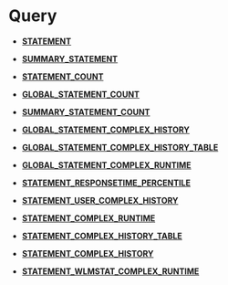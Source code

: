 # Query<a name="EN-US_TOPIC_0245374757"></a>

-   **[STATEMENT](statement.md)**  

-   **[SUMMARY\_STATEMENT](summary_statement.md)**  

-   **[STATEMENT\_COUNT](statement_count.md)**  

-   **[GLOBAL\_STATEMENT\_COUNT](global_statement_count.md)**  

-   **[SUMMARY\_STATEMENT\_COUNT](summary_statement_count.md)**  

-   **[GLOBAL\_STATEMENT\_COMPLEX\_HISTORY](global_statement_complex_history.md)**  

-   **[GLOBAL\_STATEMENT\_COMPLEX\_HISTORY\_TABLE](global_statement_complex_history_table.md)**  

-   **[GLOBAL\_STATEMENT\_COMPLEX\_RUNTIME](global_statement_complex_runtime.md)**  

-   **[STATEMENT\_RESPONSETIME\_PERCENTILE](statement_responsetime_percentile.md)**  

-   **[STATEMENT\_USER\_COMPLEX\_HISTORY](statement_user_complex_history.md)**  

-   **[STATEMENT\_COMPLEX\_RUNTIME](statement_complex_runtime.md)**  

-   **[STATEMENT\_COMPLEX\_HISTORY\_TABLE](statement_complex_history_table.md)**  

-   **[STATEMENT\_COMPLEX\_HISTORY](statement_complex_history.md)**  

-   **[STATEMENT\_WLMSTAT\_COMPLEX\_RUNTIME](statement_wlmstat_complex_runtime.md)**  


